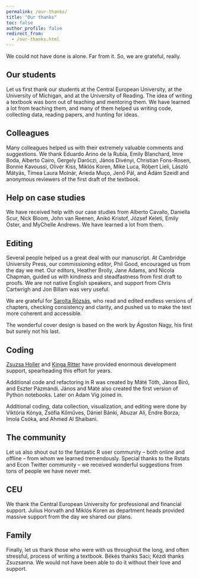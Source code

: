 ```yaml
---
permalink: /our-thanks/
title: "Our thanks"
toc: false
author_profile: false
redirect_from:
  - /our-thanks.html
---
```


We could not have done is alone. Far from it. So, we are grateful, really. 

## Our students
Let us first thank our students at the Central European University, at the University of Michigan, and
at the University of Reading. The idea of writing a textbook was born out of teaching and mentoring
them. We have learned a lot from teaching them, and many of them helped us writing code, collecting
data, reading papers, and hunting for ideas.

## Colleagues
Many colleagues helped us with their extremely valuable comments and suggestions. We thank
Eduardo Arino de la Rubia, Emily Blanchard, Imre Boda, Alberto Cairo, Gergely Daróczi, János Divényi,
Christian Fons-Rosen, Bonnie Kavoussi, Olivér Kiss, Miklós Koren, Mike Luca, Róbert Lieli, László
Mátyás, Tímea Laura Molnár, Arieda Muço, Jenő Pál, and Ádám Szeidl and anonymous reviewers
of the first draft of the textbook.

## Help on case studies
We have received help with our case studies from Alberto Cavallo, Daniella Scur, Nick Bloom, John
van Reenen, Anikó Kristof, József Keleti, Emily Oster, and MyChelle Andrews. We have learned a lot
from them.

## Editing
Several people helped us a great deal with our manuscript. At Cambridge University Press, our
commissioning editor, Phil Good, encouraged us from the day we met. Our editors, Heather Brolly,
Jane Adams, and Nicola Chapman, guided us with kindness and steadfastness from first draft to
proofs. We are not native English speakers, and support from Chris Cartwrigh and Jon Billam was
very useful. 

We are grateful for [Sarolta Rózsás](https://rozsass.github.io/text-dev-editor/), who read and edited endless versions of chapters,
checking consistency and clarity, and pushed us to make the text more coherent and accessible.

The wonderful cover design is based on the work by Ágoston Nagy, his first but surely not his last.


## Coding
[Zsuzsa Holler](https://www.linkedin.com/in/zsuzsa-holler-70bba031/) and [Kinga Ritter](https://www.linkedin.com/in/kinga-ritter/) have provided enormous development support, spearheading this effort for years. 

Additional code and refactoring in R was created by Máté Tóth, János Bíró, and Eszter Pázmándi. János and Máté also created the first version of Python notebooks. Later on Adam Víg joined in. 

Additional coding, data collection, visualization, and editing were done by Viktória Kónya, Zsófia
Kőműves, Dániel Bánki, Abuzar Ali, Endre Borza, Imola Csóka, and Ahmed Al Shaibani.

## The community
Let us also shout out to the fantastic R user community – both online and offline – from whom
we learned tremendously. Special thanks to the Rstats and Econ Twitter community – we received
wonderful suggestions from tons of people we have never met.

## CEU
We thank the Central European University for professional and financial support. Julius Horvath
and Miklós Koren as department heads provided massive support from the day we shared our plans.

## Family
Finally, let us thank those who were with us throughout the long, and often stressful, process of
writing a textbook. Békés thanks Saci; Kézdi thanks Zsuzsanna. We would not have been able to do
it without their love and support.





